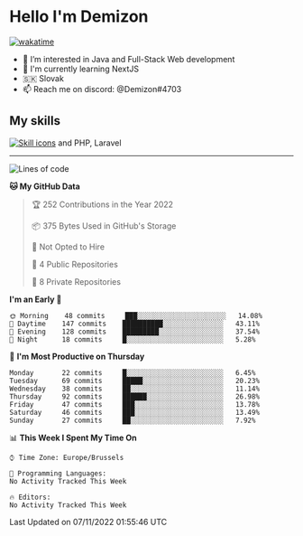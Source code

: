 # Hello I'm Demizon
[![wakatime](https://wakatime.com/badge/user/6ad1949f-d6d7-44f9-9eee-c35e54cc499b.svg)](https://wakatime.com/@6ad1949f-d6d7-44f9-9eee-c35e54cc499b)
- 👀 I’m interested in Java and Full-Stack Web development
- 🌱 I'm currently learning NextJS
- 🇸🇰 Slovak
- 📫 Reach me on discord: @Demizon#4703

## My skills
[![Skill icons](https://skillicons.dev/icons?i=java,js,ts,html,css,react,py,git,docker,linux,mysql,mongo&theme=dark)](https://github.com/Demizon3433) and PHP, Laravel

---

<!--START_SECTION:waka-->
![Lines of code](https://img.shields.io/badge/From%20Hello%20World%20I%27ve%20Written-44%20Thousand%20lines%20of%20code-blue)

**🐱 My GitHub Data** 

> 🏆 252 Contributions in the Year 2022
 > 
> 📦 375 Bytes Used in GitHub's Storage 
 > 
> 🚫 Not Opted to Hire
 > 
> 📜 4 Public Repositories 
 > 
> 🔑 8 Private Repositories  
 > 
**I'm an Early 🐤** 

```text
🌞 Morning    48 commits     ███░░░░░░░░░░░░░░░░░░░░░░   14.08% 
🌆 Daytime    147 commits    ██████████░░░░░░░░░░░░░░░   43.11% 
🌃 Evening    128 commits    █████████░░░░░░░░░░░░░░░░   37.54% 
🌙 Night      18 commits     █░░░░░░░░░░░░░░░░░░░░░░░░   5.28%

```
📅 **I'm Most Productive on Thursday** 

```text
Monday       22 commits     █░░░░░░░░░░░░░░░░░░░░░░░░   6.45% 
Tuesday      69 commits     █████░░░░░░░░░░░░░░░░░░░░   20.23% 
Wednesday    38 commits     ██░░░░░░░░░░░░░░░░░░░░░░░   11.14% 
Thursday     92 commits     ██████░░░░░░░░░░░░░░░░░░░   26.98% 
Friday       47 commits     ███░░░░░░░░░░░░░░░░░░░░░░   13.78% 
Saturday     46 commits     ███░░░░░░░░░░░░░░░░░░░░░░   13.49% 
Sunday       27 commits     ██░░░░░░░░░░░░░░░░░░░░░░░   7.92%

```


📊 **This Week I Spent My Time On** 

```text
⌚︎ Time Zone: Europe/Brussels

💬 Programming Languages: 
No Activity Tracked This Week

🔥 Editors: 
No Activity Tracked This Week

```


 Last Updated on 07/11/2022 01:55:46 UTC
<!--END_SECTION:waka-->
